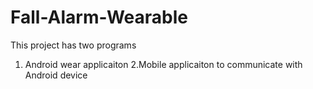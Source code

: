 Fall-Alarm-Wearable
===================

This project has two programs 

1. Android wear applicaiton
2.Mobile applicaiton to communicate with Android device

